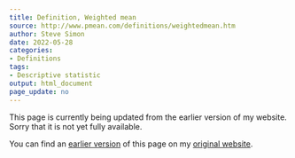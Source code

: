 ```yaml
---
title: Definition, Weighted mean
source: http://www.pmean.com/definitions/weightedmean.htm
author: Steve Simon
date: 2022-05-28
categories:
- Definitions
tags:
- Descriptive statistic
output: html_document
page_update: no
---
```


This page is currently being updated from the earlier version of my website. Sorry that it is not yet fully available.

<!---More--->

You can find an [earlier version][sim1] of this page on my [original website][sim2].

[sim1]: http://www.pmean.com/definitions/weightedmean.htm
[sim2]: http://www.pmean.com/original_site.html
